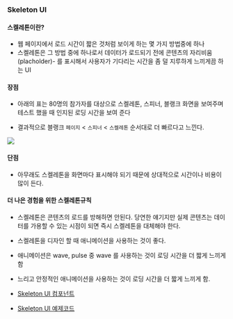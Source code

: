 ### **Skeleton UI**

#### **스켈레톤이란?**

- 웹 페이지에서 로드 시간이 짧은 것처럼 보이게 하는 몇 가지 방법중에 하나
- 스켈레톤은 그 방법 중에 하나로서 데이터가 로드되기 전에 콘텐츠의 자리비움(placholder)- 를 표시해서 사용자가 기다리는 시간을 좀 덜 지루하게 느끼게끔 하는 UI

#### **장점**

- 아래의 표는 80명의 참가자를 대상으로 스켈레톤, 스피너, 블랭크 화면을 보여주며 테스트 했을 때 인지된 로딩 시간을 보여 준다

- 결과적으로 블랭크 `페이지` < `스피너` < `스켈레톤` 순서대로 더 빠르다고 느낀다.

<img src="https://1407997992-files.gitbook.io/~/files/v0/b/gitbook-legacy-files/o/assets%2F-MifTQJFmxgqol6NPgFW%2F-MifUf6rnH7SmHVIu8pl%2F-MifX-i915TyKciGhCE8%2Fimage.png?alt=media&token=aae97582-4efd-4fc8-9269-ebe5b9edb20c"/>

#### **단점**

- 아무래도 스켈레톤을 화면마다 표시해야 되기 때문에 상대적으로 시간이나 비용이 많이 든다.

#### **더 나은 경험을 위한 스켈레톤규칙**

- 스켈레톤은 콘텐츠의 로드를 방해하면 안된다. 당연한 얘기지만 실제 콘텐츠는 데이터를 가용할 수 있는 시점이 되면 즉시 스켈레톤을 대체해야 한다.
- 스켈레톤을 디자인 할 때 애니메이션을 사용하는 것이 좋다.
- 애니메이션은 wave, pulse 중 wave 를 사용하는 것이 로딩 시간을 더 짧게 느끼게 함
- 느리고 안정적인 애니메이션을 사용하는 것이 로딩 시간을 더 짧게 느끼게 함.

- [Skeleton UI 컴포넌트](./Skeleton.tsx)
- [Skeleton UI 예제코드](./ExampleSkeleton.tsx)
